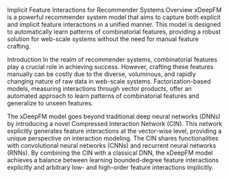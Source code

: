 Implicit Feature Interactions for Recommender Systems
Overview
xDeepFM is a powerful recommender system model that aims to capture both explicit and implicit feature interactions in a unified manner. This model is designed to automatically learn patterns of combinatorial features, providing a robust solution for web-scale systems without the need for manual feature crafting.

Introduction
In the realm of recommender systems, combinatorial features play a crucial role in achieving success. However, crafting these features manually can be costly due to the diverse, voluminous, and rapidly changing nature of raw data in web-scale systems. Factorization-based models, measuring interactions through vector products, offer an automated approach to learn patterns of combinatorial features and generalize to unseen features.

The xDeepFM model goes beyond traditional deep neural networks (DNNs) by introducing a novel Compressed Interaction Network (CIN). This network explicitly generates feature interactions at the vector-wise level, providing a unique perspective on interaction modeling. The CIN shares functionalities with convolutional neural networks (CNNs) and recurrent neural networks (RNNs). By combining the CIN with a classical DNN, the xDeepFM model achieves a balance between learning bounded-degree feature interactions explicitly and arbitrary low- and high-order feature interactions implicitly.
